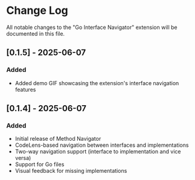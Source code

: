 # Change Log

All notable changes to the "Go Interface Navigator" extension will be documented in this file.

## [0.1.5] - 2025-06-07

### Added
- Added demo GIF showcasing the extension's interface navigation features

## [0.1.4] - 2025-06-07

### Added
- Initial release of Method Navigator
- CodeLens-based navigation between interfaces and implementations
- Two-way navigation support (interface to implementation and vice versa)
- Support for Go files
- Visual feedback for missing implementations 